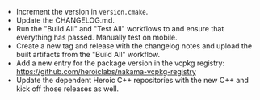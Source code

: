 - Increment the version in `version.cmake`.
- Update the CHANGELOG.md.
- Run the "Build All" and "Test All" workflows to and ensure that everything has passed. Manually test on mobile.
- Create a new tag and release with the changelog notes and upload the built artifacts from the "Build All" workflow.
- Add a new entry for the package version in the vcpkg registry: https://github.com/heroiclabs/nakama-vcpkg-registry
- Update the dependent Heroic C++ repositories with the new C++ and kick off those releases as well.